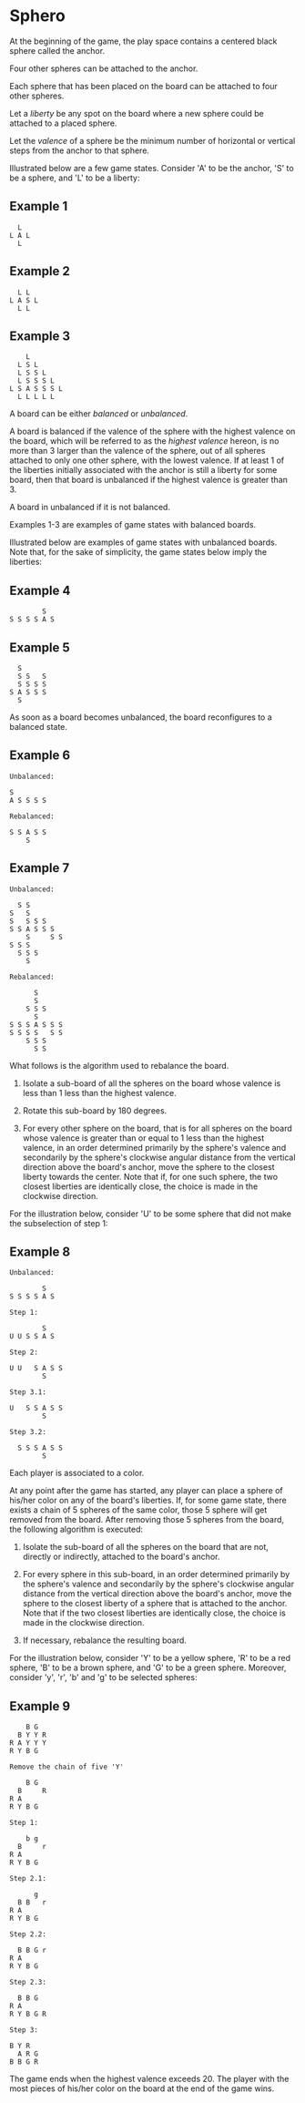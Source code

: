 # Sphero

At the beginning of the game, the play
space contains a centered black sphere
called the anchor.

Four other spheres can be attached to the
anchor.

Each sphere that has been placed on the board
can be attached to four other spheres.

Let a *liberty* be any spot on the board where
a new sphere could be attached to a placed sphere.

Let the *valence* of a sphere be the minimum number of horizontal or vertical steps from the anchor to that sphere.

Illustrated below are a few game states. Consider 'A' to be the anchor, 'S' to be a sphere, and 'L' to be a liberty:

## Example 1

      L
    L A L
      L

## Example 2

      L L 
    L A S L
      L L

## Example 3

        L
      L S L
      L S S L
      L S S S L
    L S A S S S L
      L L L L L

A board can be either *balanced* or
*unbalanced*.

A board is balanced if the valence of the sphere
with the highest valence on the board, which
will be referred to as the *highest valence* hereon, is no more than 3 larger than the valence of the sphere, out of all spheres attached to only one other sphere, with the lowest valence. If at least 1 of the liberties
initially associated with the anchor is still a liberty for some board, then that board is unbalanced if the highest valence is greater than 3.

A board in unbalanced if it is not balanced.

Examples 1-3 are examples of game states with
balanced boards. 

Illustrated below are examples of game states
with unbalanced boards. Note that, for the
sake of simplicity, the game states below imply
the liberties:

## Example 4

            S
    S S S S A S

## Example 5

      S
      S S   S
      S S S S
    S A S S S
      S

As soon as a board becomes unbalanced, the
board reconfigures to a balanced state.

## Example 6

    Unbalanced:

    S
    A S S S S

    Rebalanced:

    S S A S S
        S

## Example 7

    Unbalanced:

      S S
    S   S
    S   S S S
    S S A S S S
        S     S S
    S S S
      S S S
        S

    Rebalanced:

          S
          S
        S S S
          S
    S S S A S S S
    S S S S   S S
        S S S
          S S

What follows is the algorithm used
to rebalance the board.

1. Isolate a sub-board of all the
spheres on the board whose valence
is less than 1 less than the highest
valence.

2. Rotate this sub-board by 180 degrees.

3. For every other sphere on the board, that is for all spheres on the board whose valence is greater than or equal to 1 less than the highest valence, in an order determined primarily by the sphere's valence and secondarily by the sphere's clockwise angular distance from the vertical direction above the board's anchor, move the sphere to the closest liberty towards the center. Note that if, for one such sphere, the two closest liberties are identically close, the choice is made in the clockwise direction.

For the illustration below, consider 'U' to be some sphere that did not make the subselection of step 1:

## Example 8

    Unbalanced:

            S
    S S S S A S

    Step 1:

            S
    U U S S A S

    Step 2:

    U U   S A S S
            S

    Step 3.1:

    U   S S A S S
            S

    Step 3.2:

      S S S A S S
            S

Each player is associated to a color.

At any point after the game has started, any
player can place a sphere of his/her color on any of the board's liberties. If, for some game state, there exists a chain of 5 spheres of the same color, those 5 sphere will get removed from the board. After removing those 5 spheres from the board, the following algorithm is executed:

1. Isolate the sub-board of all the spheres on the board that are not, directly or indirectly, attached to the board's anchor.

2. For every sphere in this sub-board, in an order determined primarily by the sphere's valence and secondarily by the sphere's clockwise angular distance from the vertical direction above the board's anchor, move the sphere to the closest liberty of a sphere that is attached to the anchor. Note that if the two closest liberties are identically close, the choice is made in the clockwise direction.

3. If necessary, rebalance the resulting board.

For the illustration below, consider 'Y' to be a yellow sphere, 'R' to be a red sphere, 'B' to be a brown sphere, and 'G' to be a green sphere. Moreover, consider 'y', 'r', 'b' and 'g' to be selected spheres:

## Example 9

        B G
      B Y Y R
    R A Y Y Y
    R Y B G

    Remove the chain of five 'Y'

        B G
      B     R
    R A
    R Y B G

    Step 1:

        b g
      B     r
    R A
    R Y B G

    Step 2.1:

          g
      B B   r
    R A
    R Y B G

    Step 2.2:

      B B G r
    R A
    R Y B G

    Step 2.3:

      B B G
    R A
    R Y B G R

    Step 3:

    B Y R
      A R G
    B B G R

The game ends when the highest valence exceeds 20. The player with the most pieces of his/her color on the board at the end of the game wins.